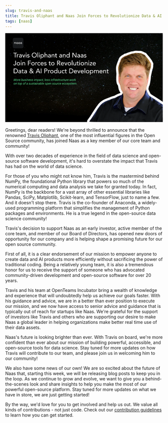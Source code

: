 ```yaml
---
slug: travis-and-naas
title: Travis Oliphant and Naas Join Forces to Revolutionize Data & AI Product Development
tags: [naas]
---
```


![naas](./travis-and-naas.png)

Greetings, dear readers! We're beyond thrilled to announce that the renowned [Travis Oliphant](https://www.linkedin.com/in/teoliphant/), one of the most influential figures in the Open Source community, has joined Naas as a key member of our core team and community!

With over two decades of experience in the field of data science and open-source software development, it's hard to overstate the impact that Travis has had on the world of data science.

For those of you who might not know him, Travis is the mastermind behind NumPy, the foundational Python library that powers so much of the numerical computing and data analysis we take for granted today. In fact, NumPy is the backbone for a vast array of other essential libraries like Pandas, SciPy, Matplotlib, Scikit-learn, and TensorFlow, just to name a few. And it doesn't stop there. Travis is the co-founder of Anaconda, a widely-used programming platform that simplifies the management of Python packages and environments. He is a true legend in the open-source data science community!

Travis's decision to support Naas as an early investor, active member of the core team, and member of our Board of Directors, has opened new doors of opportunity for our company and is helping shape a promising future for our open source community.

First of all, it is a clear endorsement of our mission to empower anyone to create data and AI products more efficiently without sacrificing the power of traditional coding. Being a relatively young team, it is also a tremendous honor for us to receive the support of someone who has advocated community-driven development and open-source software for over 20 years.

Travis and his team at OpenTeams Incubator bring a wealth of knowledge and experience that will undoubtedly help us achieve our goals faster. With his guidance and advice, we are in a better than ever position to execute our mission, and we now have access to senior advice and guidance that is typically out of reach for startups like Naas. We're grateful for the support of investors like Travis and others who are supporting our desire to make Naas a global leader in helping organizations make better real time use of their data assets.

Naas's future is looking brighter than ever. With Travis on board, we're more confident than ever about our mission of building powerful, accessible, and open-source tools for data science. Stay tuned for more updates on how Travis will contribute to our team, and please join us in welcoming him to our community!

We also have some news of our own! We are so excited about the future of Naas that, starting this week, we will be releasing blog posts to keep you in the loop. As we continue to grow and evolve, we want to give you a behind-the-scenes look and share insights to help you make the most of our powerful open-source platform. Stay tuned for more updates on what we have in store, we are just getting started!

By the way, we'd love for you to get involved and help us out. We value all kinds of contributions - not just code. Check out our [contribution guidelines](https://docs.naas.ai/contributing-to-naas) to learn how you can get started.
